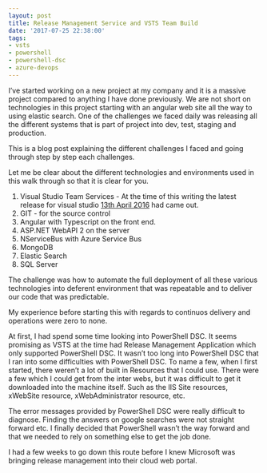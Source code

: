 ```yaml
---
layout: post
title: Release Management Service and VSTS Team Build
date: '2017-07-25 22:38:00'
tags:
- vsts
- powershell
- powershell-dsc
- azure-devops
---
```


I’ve started working on a new project at my company and it is a massive project compared to anything I have done previously. We are not short on technologies in this project starting with an angular web site all the way to using elastic search. One of the challenges we faced daily was releasing all the different systems that is part of project into dev, test, staging and production.

This is a blog post explaining the different challenges I faced and going through step by step each challenges.

Let me be clear about the different technologies and environments used in this walk through so that it is clear for you.

1. Visual Studio Team Services - At the time of this writing the latest release for visual studio [13th April 2016](https://www.visualstudio.com/en-us/news/2016-apr-13-vso) had came out.
2. GIT - for the source control
3. Angular with Typescript on the front end.
4. ASP.NET WebAPI 2 on the server
5. NServiceBus with Azure Service Bus
6. MongoDB
7. Elastic Search
8. SQL Server

The challenge was how to automate the full deployment of all these various technologies into deferent environment that was repeatable and to deliver our code that was predictable.

My experience before starting this with regards to continuos delivery and operations were zero to none.

At first, I had spend some time looking into PowerShell DSC. It seems promising as VSTS at the time had Release Management Application which only supported PowerShell DSC. It wasn’t too long into PowerShell DSC that I ran into some difficulties with PowerShell DSC. To name a few, when I first started, there weren’t a lot of built in Resources that I could use. There were a few which I could get from the inter webs, but it was difficult to get it downloaded into the machine itself. Such as the IIS Site resources, xWebSite resource, xWebAdministrator resource, etc.

The error messages provided by PowerShell DSC were really difficult to diagnose. Finding the answers on google searches were not straight forward etc. I finally decided that PowerShell wasn’t the way forward and that we needed to rely on something else to get the job done.

I had a few weeks to go down this route before I knew Microsoft was bringing release management into their cloud web portal.


